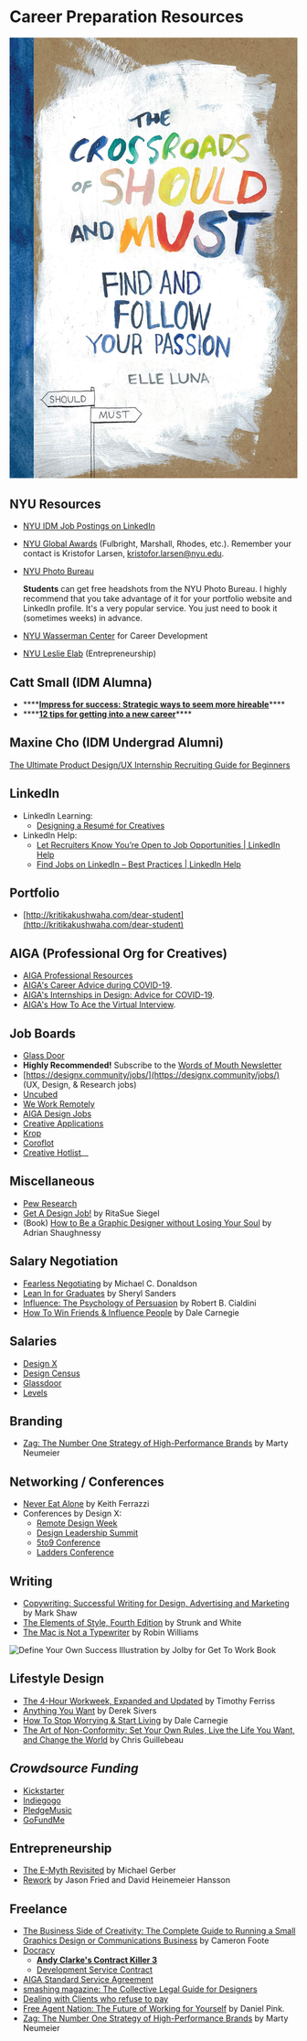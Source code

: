 # Career Preparation Resources

![The Crossroads of Should and Must by Elle Luna](<../.gitbook/assets/The Crossroads Between Should and Must.jpg>)

## NYU Resources

* [NYU IDM Job Postings on LinkedIn](https://www.linkedin.com/groups/8684560/)
* [NYU Global Awards](http://nyu.edu/scholarships) (Fulbright, Marshall, Rhodes, etc.). Remember your contact is Kristofor Larsen, kristofor.larsen@nyu.edu.
*   [NYU Photo Bureau](https://www.nyu.edu/about/leadership-university-administration/office-of-the-president/university-relationsandpublicaffairs/public-affairs/photo-bureau.html)

    **Students** can get free headshots from the NYU Photo Bureau. I highly recommend that you take advantage of it for your portfolio website and LinkedIn profile. It's a very popular service. You just need to book it (sometimes weeks) in advance.&#x20;
* [NYU Wasserman Center](https://www.nyu.edu/students/student-information-and-resources/career-development-and-jobs.html) for Career Development
* [NYU Leslie Elab](https://entrepreneur.nyu.edu) (Entrepreneurship)

## Catt Small (IDM Alumna)

* \*\*\*\*[**Impress for success: Strategic ways to seem more hireable**](https://cattsmall.com/advice/2018/09/24/be-hireable-get-hired.html)\*\*\*\*
* \*\*\*\*[**12 tips for getting into a new career**](https://cattsmall.com/advice/2019/11/02/get-entry-level-job-new-career.html)\*\*\*\*

## Maxine Cho (IDM Undergrad Alumni)

[The Ultimate Product Design/UX Internship Recruiting Guide for Beginners](https://www.notion.so/The-Ultimate-Product-Design-UX-Internship-Recruiting-Guide-for-Beginners-8dc35197946f41c388a4d152a02df19b)

## LinkedIn

* LinkedIn Learning:
  * [Designing a Resumé for Creatives](https://www.linkedin.com/learning/designing-a-resume-for-creatives/welcome?u=2131553)
* LinkedIn Help:&#x20;
  * [Let Recruiters Know You’re Open to Job Opportunities | LinkedIn Help](https://www.linkedin.com/help/linkedin/answer/67405?lang=en\&src=aff-lilpar\&veh=aff\_src.aff-lilpar\_c.partners\_pkw.123201\_plc.adgoal%20GmbH\_pcrid.449670\_learning\&trk=aff\_src.aff-lilpar\_c.partners\_pkw.123201\_plc.adgoal%20GmbH\_pcrid.449670\_learning\&clickid=XVGx8mzlPxyOUGjwUx0Mo38SUki2%3A00lwW9ZVM0\&irgwc=1)
  * [Find Jobs on LinkedIn – Best Practices | LinkedIn Help](https://www.linkedin.com/help/linkedin/answer/110912)

## Portfolio

* [http://kritikakushwaha.com/dear-student](http://kritikakushwaha.com/dear-student)

## AIGA (Professional Org for Creatives)

* [AIGA Professional Resources](http://www.aiga.org/professional-resources)
* [AIGA's Career Advice during COVID-19](https://www.aiga.org/aiga/content/tools-and-resources/commitment-to-community/career-advice-for-covid-19/).
* [AIGA's Internships in Design: Advice for COVID-19](https://www.aiga.org/aiga/content/tools-and-resources/commitment-to-community/internships-in-design-advice-for-covid-19/).
* [AIGA's How To Ace the Virtual Interview](https://www.aiga.org/aiga/content/tools-and-resources/commitment-to-community/how-to-ace-the-virtual-interview/).

## Job Boards

* [Glass Door](http://glassdoor.com)
* **Highly Recommended!** Subscribe to the [Words of Mouth Newsletter](http://www.wordsofmouth.org)
* [https://designx.community/jobs/](https://designx.community/jobs/) (UX, Design, & Research jobs)
* [Uncubed](https://uncubed.com)
* [We Work Remotely](https://weworkremotely.com)
* [AIGA Design Jobs](http://designjobs.aiga.org)
* [Creative Applications](http://www.creativeapplications.net/job-board)
* [Krop](https://www.krop.com/creative-jobs/)
* [Coroflot](http://www.coroflot.com/public/jobs\_browse.asp)
* [Creative Hotlist](http://www.creativehotlist.com)__

## **Miscellaneous**

* [Pew Research](http://www.pewresearch.org)
* [Get A Design Job!](http://www.aiga.org/get-a-design-job) by RitaSue Siegel
* (Book) [How to Be a Graphic Designer without Losing Your Soul](https://www.amazon.com/Graphic-Designer-without-Losing-Expanded/dp/1568989830/ref=tmm\_pap\_swatch\_0?\_encoding=UTF8\&qid=1516586778\&sr=1-1-spell) by Adrian Shaughnessy

## Salary Negotiation

* [Fearless Negotiating](https://www.amazon.com/Fearless-Negotiating-Michael-C-Donaldson/dp/1259584801/ref=sr\_1\_1\_twi\_pap\_2?ie=UTF8\&qid=1516674344\&sr=8-1\&keywords=fearless+negotiating) by Michael C. Donaldson
* [Lean In for Graduates](http://www.amazon.com/Lean-Graduates-Sheryl-Sandberg/dp/0385353677/ref=sr\_1\_1?ie=UTF8\&qid=1442940600\&sr=8-1\&keywords=lean+in+for+graduates) by Sheryl Sanders
* [Influence: The Psychology of Persuasion](https://www.amazon.com/Influence-Psychology-Persuasion-Robert-Cialdini/dp/006124189X/ref=sr\_1\_4?s=books\&ie=UTF8\&qid=1516674402\&sr=1-4\&keywords=influence) by Robert B. Cialdini
* [How To Win Friends & Influence People](https://www.amazon.com/How-Win-Friends-Influence-People-ebook/dp/B003WEAI4E/ref=sr\_1\_3?s=books\&ie=UTF8\&qid=1516674757\&sr=1-3\&keywords=dale+carnegie) by Dale Carnegie

## Salaries

* [Design X](https://salary.design) &#x20;
* [Design Census](https://designcensus.org)
* [Glassdoor](https://www.glassdoor.com/index.htm)
* [Levels](https://www.levels.fyi)

## Branding

* [Zag: The Number One Strategy of High-Performance Brands](https://www.amazon.com/Zag-Number-Strategy-High-Performance-Brands/dp/0321426770/ref=sr\_1\_3?ie=UTF8\&qid=1516833998\&sr=8-3\&keywords=marty+neumeier) by Marty Neumeier

## Networking / Conferences

* [Never Eat Alone](https://www.amazon.com/Never-Eat-Alone-Expanded-Updated/dp/B00H6JBFOS/ref=sr\_1\_1?s=books\&ie=UTF8\&qid=1516833304\&sr=1-1\&keywords=never+eat+alone) by Keith Ferrazzi
* Conferences by Design X:
  * [Remote Design Week](https://remotedesignweek.com)
  * [Design Leadership Summit](https://designleadership.io/summit-2019)
  * [5to9 Conference](https://5to9.co)
  * [Ladders Conference](https://designx.community/ladders-conference/)

## Writing

* [Copywriting: Successful Writing for Design, Advertising and Marketing](https://www.amazon.com/Copywriting-Successful-Writing-Advertising-Marketing/dp/1780670001/ref=sr\_1\_5?s=books\&ie=UTF8\&qid=1516899375\&sr=1-5\&keywords=copywriting) by Mark Shaw
* [The Elements of Style, Fourth Edition](http://www.amazon.com/Elements-Style-Fourth-William-Strunk/dp/020530902X/ref=sr\_1\_1?ie=UTF8\&qid=1422276317\&sr=8-1\&keywords=stunk+and+whites+elements+of+style) by Strunk and White
* [The Mac is Not a Typewriter](http://www.amazon.com/Mac-Not-Typewriter-2nd/dp/0201782634/ref=sr\_1\_1?ie=UTF8\&qid=1422276493\&sr=8-1\&keywords=the+mac+is+not+a+typewriter) by Robin Williams

![Define Your Own Success Illustration by Jolby for Get To Work Book](<../.gitbook/assets/GETTOWORKBOOK\_ define your own success.jpg>)

## Lifestyle Design

* [The 4-Hour Workweek, Expanded and Updated](http://www.amazon.com/4-Hour-Workweek-Expanded-Updated-Cutting-Edge/dp/0307465357/ref=sr\_1\_2?s=books\&ie=UTF8\&qid=1312561321\&sr=1-2) by Timothy Ferriss
* [Anything You Want](http://www.amazon.com/Anything-You-Want-Derek-Sivers/dp/1936719118/ref=sr\_1\_1?s=books\&ie=UTF8\&qid=1312561032\&sr=1-1) by Derek Sivers
* [How To Stop Worrying & Start Living](https://www.amazon.com/How-stop-worrying-start-living-ebook/dp/B01NCV2RIR/) by Dale Carnegie
* [The Art of Non-Conformity: Set Your Own Rules, Live the Life You Want, and Change the World](http://www.amazon.com/Art-Non-Conformity-Rules-Change-World/dp/0399536108/ref=sr\_1\_1?s=books\&ie=UTF8\&qid=1312561247\&sr=1-1) by Chris Guillebeau

## _Crowdsource Funding_

* [Kickstarter](http://kickstarter.com)
* [Indiegogo](http://www.indiegogo.com)
* [PledgeMusic](http://pledgemusic.com)
* [GoFundMe](http://gofundme.com)

## Entrepreneurship

* [The E-Myth Revisited](https://www.amazon.com/E-Myth-Revisited-Small-Businesses-About/dp/0887307280/ref=tmm\_pap\_swatch\_0?\_encoding=UTF8\&qid=1516833277\&sr=8-1) by Michael Gerber
*   [Rework](https://www.amazon.com/Rework-Jason-Fried/dp/0307463745/ref=sr\_1\_1\_twi\_har\_2?s=books\&ie=UTF8\&qid=1516586631\&sr=1-1\&keywords=rework) by Jason Fried and David Heinemeier Hansson



## Freelance

* [The Business Side of Creativity: The Complete Guide to Running a Small Graphics Design or Communications Business](https://www.amazon.com/Business-Side-Creativity-Comprehensive-Communications/dp/0393734005/ref=la\_B00IMVP96O\_1\_1?s=books\&ie=UTF8\&qid=1516586595\&sr=1-1) by Cameron Foote
* [Docracy](http://www.docracy.com/doc/showalluserdocs?sortBy=4\&page=1\&userId=7435)
  * [**Andy Clarke's Contract Killer 3**](http://stuffandnonsense.co.uk/projects/contract-killer)
  * [Development Service Contract](https://www.docracy.com/7079/development-service-contract)
* [AIGA Standard Service Agreement](http://www.aiga.org/standard-agreement/)
* [smashing magazine: The Collective Legal Guide for Designers](http://www.smashingmagazine.com/2013/04/03/legal-guide-contract-samples-for-designers/)
* [Dealing with Clients who refuse to pay](http://www.smashingmagazine.com/2010/04/09/dealing-with-clients-who-refuse-to-pay)
* [Free Agent Nation: The Future of Working for Yourself](https://www.amazon.com/Free-Agent-Nation-Working-Yourself/dp/0446678791/ref=asap\_bc?ie=UTF8) by Daniel Pink.
* [Zag: The Number One Strategy of High-Performance Brands](https://www.amazon.com/Zag-Number-Strategy-High-Performance-Brands/dp/0321426770/ref=sr\_1\_3?ie=UTF8\&qid=1516833998\&sr=8-3\&keywords=marty+neumeier) by Marty Neumeier

###
